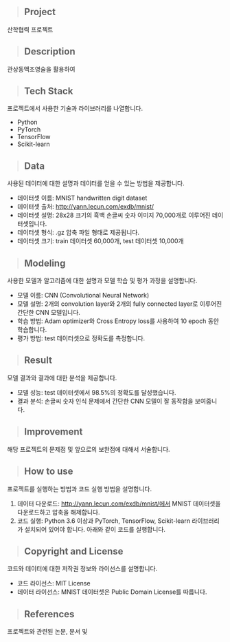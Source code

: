 

> ## Project

산학협력 프로젝트

> ## Description
관상동맥조영술을 활용하여

> ## Tech Stack
프로젝트에서 사용한 기술과 라이브러리를 나열합니다.
- Python
- PyTorch
- TensorFlow
- Scikit-learn

> ## Data
사용된 데이터에 대한 설명과 데이터를 얻을 수 있는 방법을 제공합니다.

- 데이터셋 이름: MNIST handwritten digit dataset
- 데이터셋 출처: http://yann.lecun.com/exdb/mnist/
- 데이터셋 설명: 28x28 크기의 흑백 손글씨 숫자 이미지 70,000개로 이루어진 데이터셋입니다.
- 데이터셋 형식: .gz 압축 파일 형태로 제공됩니다.
- 데이터셋 크기: train 데이터셋 60,000개, test 데이터셋 10,000개

> ## Modeling
사용한 모델과 알고리즘에 대한 설명과 모델 학습 및 평가 과정을 설명합니다.

- 모델 이름: CNN (Convolutional Neural Network)
- 모델 설명: 2개의 convolution layer와 2개의 fully connected layer로 이루어진 간단한 CNN 모델입니다.
- 학습 방법: Adam optimizer와 Cross Entropy loss를 사용하여 10 epoch 동안 학습합니다.
- 평가 방법: test 데이터셋으로 정확도를 측정합니다.

> ## Result
모델 결과와 결과에 대한 분석을 제공합니다.

- 모델 성능: test 데이터셋에서 98.5%의 정확도를 달성했습니다.
- 결과 분석: 손글씨 숫자 인식 문제에서 간단한 CNN 모델이 잘 동작함을 보여줍니다.

> ## Improvement
해당 프로젝트의 문제점 및 앞으로의 보완점에 대해서 서술합니다.

> ## How to use
프로젝트를 실행하는 방법과 코드 실행 방법을 설명합니다.

1. 데이터 다운로드: http://yann.lecun.com/exdb/mnist/에서 MNIST 데이터셋을 다운로드하고 압축을 해제합니다.
2. 코드 실행: Python 3.6 이상과 PyTorch, TensorFlow, Scikit-learn 라이브러리가 설치되어 있어야 합니다. 아래와 같이 코드를 실행합니다.


> ## Copyright and License
코드와 데이터에 대한 저작권 정보와 라이선스를 설명합니다.

- 코드 라이선스: MIT License
- 데이터 라이선스: MNIST 데이터셋은 Public Domain License를 따릅니다.

> ## References
프로젝트와 관련된 논문, 문서 및